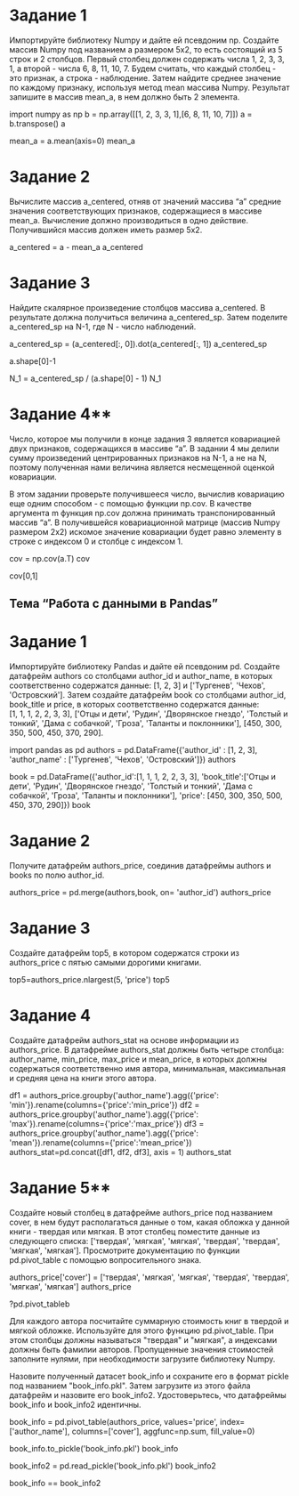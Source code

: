 # Задание 1
Импортируйте библиотеку Numpy и дайте ей псевдоним np.
Создайте массив Numpy под названием a размером 5x2, то есть состоящий из 5 строк и 2 столбцов. 
Первый столбец должен содержать числа 1, 2, 3, 3, 1, а второй - числа 6, 8, 11, 10, 7. 
Будем считать, что каждый столбец - это признак, а строка - наблюдение. Затем найдите среднее значение по каждому признаку, 
используя метод mean массива Numpy. Результат запишите в массив mean_a, в нем должно быть 2 элемента.


import numpy as np
b = np.array([[1, 2, 3, 3, 1],[6, 8, 11, 10, 7]])
a = b.transpose()
a

mean_a = a.mean(axis=0)
mean_a

# Задание 2
Вычислите массив a_centered, отняв от значений массива “а” средние значения соответствующих признаков, содержащиеся в массиве mean_a. Вычисление должно производиться в одно действие. Получившийся массив должен иметь размер 5x2.


a_centered = a - mean_a
a_centered

# Задание 3
Найдите скалярное произведение столбцов массива a_centered. В результате должна получиться величина a_centered_sp. Затем поделите a_centered_sp на N-1, где N - число наблюдений.

a_centered_sp = (a_centered[:, 0]).dot(a_centered[:, 1])
a_centered_sp

a.shape[0]-1 

N_1 = a_centered_sp / (a.shape[0] - 1)
N_1

# Задание 4**
Число, которое мы получили в конце задания 3 является ковариацией двух признаков, содержащихся в массиве “а”. В задании 4 мы делили сумму произведений центрированных признаков на N-1, а не на N, поэтому полученная нами величина является несмещенной оценкой ковариации.


В этом задании проверьте получившееся число, вычислив ковариацию еще одним способом - с помощью функции np.cov. В качестве аргумента m функция np.cov должна принимать транспонированный массив “a”. В получившейся ковариационной матрице (массив Numpy размером 2x2) искомое значение ковариации будет равно элементу в строке с индексом 0 и столбце с индексом 1.


cov = np.cov(a.T)
cov

cov[0,1]

## Тема “Работа с данными в Pandas”
# Задание 1
Импортируйте библиотеку Pandas и дайте ей псевдоним pd. Создайте датафрейм authors со столбцами author_id и author_name, в которых соответственно содержатся данные: [1, 2, 3] и ['Тургенев', 'Чехов', 'Островский'].
Затем создайте датафрейм book cо столбцами author_id, book_title и price, в которых соответственно содержатся данные:  
[1, 1, 1, 2, 2, 3, 3],
['Отцы и дети', 'Рудин', 'Дворянское гнездо', 'Толстый и тонкий', 'Дама с собачкой', 'Гроза', 'Таланты и поклонники'],
[450, 300, 350, 500, 450, 370, 290].


import pandas as pd
authors = pd.DataFrame({'author_id' : [1, 2, 3], 'author_name' : ['Тургенев', 'Чехов', 'Островский']})
authors

book = pd.DataFrame({'author_id':[1, 1, 1, 2, 2, 3, 3], 'book_title':['Отцы и дети', 'Рудин', 'Дворянское гнездо', 'Толстый и тонкий', 'Дама с собачкой', 'Гроза', 'Таланты и поклонники'],  'price': [450, 300, 350, 500, 450, 370, 290]})
book

# Задание 2
Получите датафрейм authors_price, соединив датафреймы authors и books по полю author_id.


authors_price = pd.merge(authors,book, on= 'author_id')
authors_price

# Задание 3
Создайте датафрейм top5, в котором содержатся строки из authors_price с пятью самыми дорогими книгами.


top5=authors_price.nlargest(5, 'price')
top5


# Задание 4
Создайте датафрейм authors_stat на основе информации из authors_price. В датафрейме authors_stat должны быть четыре столбца:
author_name, min_price, max_price и mean_price,
в которых должны содержаться соответственно имя автора, минимальная, максимальная и средняя цена на книги этого автора.


df1 = authors_price.groupby('author_name').agg({'price': 'min'}).rename(columns={'price':'min_price'})
df2 = authors_price.groupby('author_name').agg({'price': 'max'}).rename(columns={'price':'max_price'})
df3 = authors_price.groupby('author_name').agg({'price': 'mean'}).rename(columns={'price':'mean_price'})
authors_stat=pd.concat([df1, df2, df3], axis = 1)
authors_stat


# Задание 5**
Создайте новый столбец в датафрейме authors_price под названием cover, в нем будут располагаться данные о том, какая обложка у данной книги - твердая или мягкая. В этот столбец поместите данные из следующего списка:
['твердая', 'мягкая', 'мягкая', 'твердая', 'твердая', 'мягкая', 'мягкая'].
Просмотрите документацию по функции pd.pivot_table с помощью вопросительного знака.


authors_price['cover'] = ['твердая', 'мягкая', 'мягкая', 'твердая', 'твердая', 'мягкая', 'мягкая']
authors_price

?pd.pivot_tableb

Для каждого автора посчитайте суммарную стоимость книг в твердой и мягкой обложке. Используйте для этого функцию pd.pivot_table. При этом столбцы должны называться "твердая" и "мягкая", а индексами должны быть фамилии авторов. Пропущенные значения стоимостей заполните нулями, при необходимости загрузите библиотеку Numpy.


Назовите полученный датасет book_info и сохраните его в формат pickle под названием "book_info.pkl". Затем загрузите из этого файла датафрейм и назовите его book_info2. Удостоверьтесь, что датафреймы book_info и book_info2 идентичны.

book_info = pd.pivot_table(authors_price, values='price', index=['author_name'], columns=['cover'], 
                           aggfunc=np.sum, fill_value=0)

book_info.to_pickle('book_info.pkl')
book_info

book_info2 = pd.read_pickle('book_info.pkl')
book_info2

book_info == book_info2